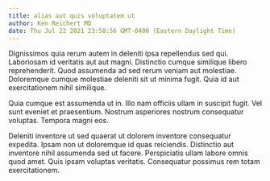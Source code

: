 ```yaml
---
title: alias aut quis voluptatem ut
author: Ken Reichert MD
date: Thu Jul 22 2021 23:58:56 GMT-0400 (Eastern Daylight Time)
---
```

Dignissimos quia rerum autem in deleniti ipsa repellendus sed qui. Laboriosam id veritatis aut aut magni. Distinctio cumque similique libero reprehenderit. Quod assumenda ad sed rerum veniam aut molestiae. Doloremque cumque molestiae deleniti sit ut minima fugit. Quia id aut exercitationem nihil similique.

 Quia cumque est assumenda ut in. Illo nam officiis ullam in suscipit fugit. Vel sunt eveniet et praesentium. Nostrum asperiores nostrum consequatur voluptas. Tempora magni eos.

 Deleniti inventore ut sed quaerat ut dolorem inventore consequatur expedita. Ipsam non ut doloremque id quas reiciendis. Distinctio aut inventore nihil assumenda sed ut facere. Perspiciatis ullam labore omnis quod amet. Quis ipsam voluptas veritatis. Consequatur possimus rem totam exercitationem.